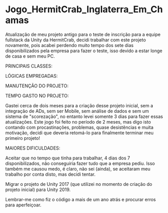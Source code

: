 # Jogo_HermitCrab_Inglaterra_Em_Chamas
 Atualização de meu projeto antigo para o teste de inscrição para a equipe fullstack da Unity da HermitCrab, decidi trabalhar com este projeto novamente, pois acabei perdendo muito tempo dos sete dias disponibilizados pela empresa para fazer o teste, isso devido a estar longe de casa e sem meu PC.
 
 
 PRINCIPAIS CLASSES:
 
 
 LÓGICAS EMPREGADAS:
 
 
 MANUTENÇÃO DO PROJETO:
 
 
 TEMPO GASTO NO PROJETO:
 
 Gastei cerca de dois meses para a criação desse projeto inicial, sem a integração de ADs, sem ser Mobile, sem análise de dados e sem um sistema de "scorezação", no entanto levei somente 3 dias para fazer essas atualizações. Este jogo foi feito no período de 2 meses, mas digo isto contando com procastinações, problemas, quase desistências e muita motivação, decidi que deveria retomá-lo para finalmente terminar meu primeiro projeto!
 
 MAIORES DIFICULDADES:
 
 Aceitar que no tempo que tinha para trabalhar, 4 dias dos 7 disponibilizados, não conseguiria fazer tudo que a empresa pediu. Isso também me causou medo, é claro, não sei (ainda), se aceitaram meu trabalho por conta disto, mas decidi tentar.
 
 Migrar o projeto de Unity 2017 (que utilizei no momento de criação do projeto inicial) para Unity 2019.
 
 Lembrar-me como fiz o código a mais de um ano atrás e procurar erros para aperfeiçoar.
